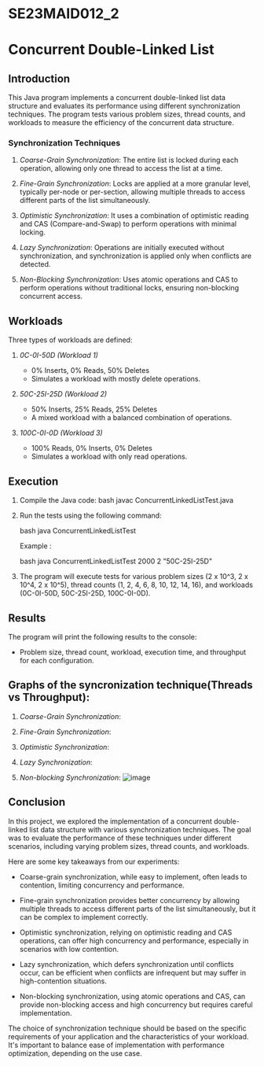 # SE23MAID012_2
# Concurrent Double-Linked List

## Introduction

This Java program implements a concurrent double-linked list data structure and evaluates its performance using different synchronization techniques. The program tests various problem sizes, thread counts, and workloads to measure the efficiency of the concurrent data structure.

### Synchronization Techniques

1. *Coarse-Grain Synchronization*: The entire list is locked during each operation, allowing only one thread to access the list at a time.

2. *Fine-Grain Synchronization*: Locks are applied at a more granular level, typically per-node or per-section, allowing multiple threads to access different parts of the list simultaneously.

3. *Optimistic Synchronization*: It uses a combination of optimistic reading and CAS (Compare-and-Swap) to perform operations with minimal locking.

4. *Lazy Synchronization*: Operations are initially executed without synchronization, and synchronization is applied only when conflicts are detected.

5. *Non-Blocking Synchronization*: Uses atomic operations and CAS to perform operations without traditional locks, ensuring non-blocking concurrent access.

## Workloads

Three types of workloads are defined:

1. *0C-0I-50D (Workload 1)*
   - 0% Inserts, 0% Reads, 50% Deletes
   - Simulates a workload with mostly delete operations.

2. *50C-25I-25D (Workload 2)*
   - 50% Inserts, 25% Reads, 25% Deletes
   - A mixed workload with a balanced combination of operations.

3. *100C-0I-0D (Workload 3)*
   - 100% Reads, 0% Inserts, 0% Deletes
   - Simulates a workload with only read operations.

## Execution

1. Compile the Java code:
   bash
    javac ConcurrentLinkedListTest.java
   

2. Run the tests using the following command:

   bash
    java ConcurrentLinkedListTest <problemSize> <numThreads> <workload>
   

   Example : 

   bash
    java ConcurrentLinkedListTest 2000 2 "50C-25I-25D"
   

3. The program will execute tests for various problem sizes (2 x 10^3, 2 x 10^4, 2 x 10^5), thread counts (1, 2, 4, 6, 8, 10, 12, 14, 16), and workloads (0C-0I-50D, 50C-25I-25D, 100C-0I-0D).

## Results

The program will print the following results to the console:

- Problem size, thread count, workload, execution time, and throughput for each configuration.

## Graphs of the syncronization technique(Threads vs Throughput):

1. *Coarse-Grain Synchronization*:
   
   

2. *Fine-Grain Synchronization*:
	


3. *Optimistic Synchronization*:
   


5. *Lazy Synchronization*:
   


7. *Non-blocking Synchronization*:
   ![image](https://github.com/JyothiNarsini/SE23MAID012_2/assets/88646255/d77eca97-3f53-49bf-a062-3d1d1d41f059)

   

## Conclusion

In this project, we explored the implementation of a concurrent double-linked list data structure with various synchronization techniques. The goal was to evaluate the performance of these techniques under different scenarios, including varying problem sizes, thread counts, and workloads.

Here are some key takeaways from our experiments:

- Coarse-grain synchronization, while easy to implement, often leads to contention, limiting concurrency and performance.

- Fine-grain synchronization provides better concurrency by allowing multiple threads to access different parts of the list simultaneously, but it can be complex to implement correctly.

- Optimistic synchronization, relying on optimistic reading and CAS operations, can offer high concurrency and performance, especially in scenarios with low contention.

- Lazy synchronization, which defers synchronization until conflicts occur, can be efficient when conflicts are infrequent but may suffer in high-contention situations.

- Non-blocking synchronization, using atomic operations and CAS, can provide non-blocking access and high concurrency but requires careful implementation.

The choice of synchronization technique should be based on the specific requirements of your application and the characteristics of your workload. It's important to balance ease of implementation with performance optimization, depending on the use case.
